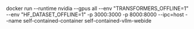 docker run --runtime nvidia --gpus all --env "TRANSFORMERS_OFFLINE=1" --env "HF_DATASET_OFFLINE=1" -p 3000:3000 -p 8000:8000 --ipc=host --name self-contained-container self-contained-vllm-webide
